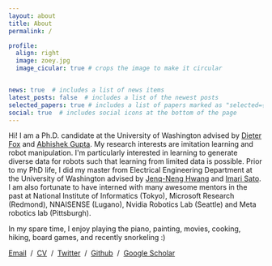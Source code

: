 ```yaml
---
layout: about
title: About
permalink: /

profile:
  align: right
  image: zoey.jpg
  image_cicular: true # crops the image to make it circular


news: true  # includes a list of news items
latest_posts: false  # includes a list of the newest posts
selected_papers: true # includes a list of papers marked as "selected={true}"
social: true  # includes social icons at the bottom of the page
---
```


Hi! I am a Ph.D. candidate at the University of Washington advised by [Dieter Fox](https://homes.cs.washington.edu/~fox/) and [Abhishek Gupta](https://abhishekunique.github.io/). 
My research interests are imitation learning and robot manipulation. I'm particularly interested in
learning to generate diverse data for robots such that learning from limited data is possible. Prior to my PhD life, I did my master 
from Electrical Engineering Department at the University of Washington advised by [Jenq-Neng Hwang](https://people.ece.uw.edu/hwang/) and [Imari Sato](http://research.nii.ac.jp/~imarik/). I am also fortunate to have interned with many awesome mentors in the past at
National Institute of Informatics (Tokyo), Microsoft Research (Redmond), NNAISENSE (Lugano), Nvidia Robotics Lab (Seattle) and Meta robotics lab (Pittsburgh). 

In my spare time, I enjoy playing the piano, painting, movies, cooking, hiking, board games, and recently snorkeling :) 

[Email](mailto:qiuyuchen14@gmail.com)   /  [CV](assets/pdf/resume_zoeyC.pdf)  /  [Twitter](https://twitter.com/ZoeyC17)  /  [Github](https://github.com/qiuyuchen14)  /  [Google Scholar](https://scholar.google.com/citations?user=ZT8ib-AAAAAJ&hl=en)

